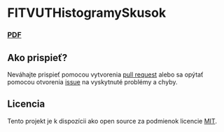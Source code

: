 # FITVUTHistogramySkusok

### [PDF](https://github.com/xbolva00/FITVUTHistogramySkusok/blob/master/src/histogramy.pdf)

## Ako prispieť?

Neváhajte prispieť pomocou vytvorenia [pull request](https://help.github.com/articles/creating-a-pull-request/) alebo sa opýtať pomocou otvorenia [issue](https://help.github.com/articles/creating-an-issue/) na vyskytnuté problémy a chyby.

## Licencia

Tento projekt je k dispozícii ako open source za podmienok licencie [MIT](https://github.com/xbolva00/FITVUTHistogramySkusok/blob/master/LICENSE).
